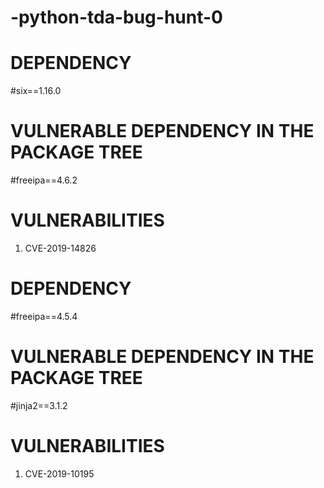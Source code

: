 # -python-tda-bug-hunt-0

# DEPENDENCY
#six==1.16.0


# VULNERABLE DEPENDENCY IN THE PACKAGE TREE
#freeipa==4.6.2


# VULNERABILITIES
1. CVE-2019-14826


# DEPENDENCY
#freeipa==4.5.4


# VULNERABLE DEPENDENCY IN THE PACKAGE TREE
#jinja2==3.1.2 

# VULNERABILITIES
1. CVE-2019-10195
